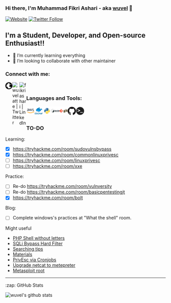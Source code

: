 ### Hi there, I'm Muhammad Fikri Ashari - aka [wuvel][website] 👋

[![Website](https://img.shields.io/website?label=wuvel.net&style=for-the-badge&url=http%3A%2F%2Fmohzulfikar.me)](https://wuvel.net)
[![Twitter Follow](https://img.shields.io/twitter/follow/wuvelatte?color=1DA1F2&logo=twitter&style=for-the-badge)](https://twitter.com/intent/follow?original_referer=https%3A%2F%2Fgithub.com%2Fmohzulfikar&screen_name=wuvelatte)

## I'm a Student, Developer, and Open-source Enthusiast!!

<!-- - 🔭 I just launched my first blog post: [Coming soon]()! -->
- 🌱 I’m currently learning everything
- 👯 I’m looking to collaborate with other maintainer


### Connect with me:

[<img align="left" alt="wuvel.net" width="22px" src="https://raw.githubusercontent.com/iconic/open-iconic/master/svg/globe.svg" />][website]
[<img align="left" alt="wuvelatte | Twitter" width="22px" src="https://cdn.jsdelivr.net/npm/simple-icons@v3/icons/twitter.svg" />][twitter]
[<img align="left" alt="fikriashari | LinkedIn" width="22px" src="https://cdn.jsdelivr.net/npm/simple-icons@v3/icons/linkedin.svg" />][linkedin]

<br />

### Languages and Tools:

<img align="left" alt="AWS" width="26px" src="https://raw.githubusercontent.com/github/explore/80688e429a7d4ef2fca1e82350fe8e3517d3494d/topics/aws/aws.png" />
<img align="left" alt="Docker" width="26px" src="https://raw.githubusercontent.com/github/explore/80688e429a7d4ef2fca1e82350fe8e3517d3494d/topics/docker/docker.png" />
<img align="left" alt="Python" width="26px" src="https://raw.githubusercontent.com/github/explore/80688e429a7d4ef2fca1e82350fe8e3517d3494d/topics/python/python.png" />
<img align="left" alt="Bash" width="26px" src="https://raw.githubusercontent.com/github/explore/80688e429a7d4ef2fca1e82350fe8e3517d3494d/topics/bash/bash.png" />
<img align="left" alt="Git" width="26px" src="https://raw.githubusercontent.com/github/explore/80688e429a7d4ef2fca1e82350fe8e3517d3494d/topics/git/git.png" />
<img align="left" alt="GitHub" width="26px" src="https://raw.githubusercontent.com/github/explore/78df643247d429f6cc873026c0622819ad797942/topics/github/github.png" />
<img align="left" alt="Terminal" width="26px" src="https://raw.githubusercontent.com/github/explore/80688e429a7d4ef2fca1e82350fe8e3517d3494d/topics/terminal/terminal.png" />

<br />
<br />

### TO-DO
Learning:
- [x] https://tryhackme.com/room/sudovulnsbypass
- [X] https://tryhackme.com/room/commonlinuxprivesc
- [ ] https://tryhackme.com/room/linuxprivesc
- [ ] https://tryhackme.com/room/xxe

Practice:
- [ ] Re-do https://tryhackme.com/room/vulnversity
- [ ] Re-do https://tryhackme.com/room/basicpentestingjt
- [x] https://tryhackme.com/room/bolt

Blog:
- [ ] Complete windows's practices at "What the shell" room.

Might useful
- [PHP Shell without letters](https://securityonline.info/bypass-waf-php-webshell-without-numbers-letters/https://securityonline.info/bypass-waf-php-webshell-without-numbers-letters/)
- [SQLi Bypass Hard Filter](https://websec.wordpress.com/2010/03/19/exploiting-hard-filtered-sql-injections/)
- [Searching tips](https://blog.hubspot.com/marketing/google-search-tips)
- [Materials](https://book.hacktoday.net/)
- [PrivEsc via Cronjobs](https://www.hackingarticles.in/linux-privilege-escalation-by-exploiting-cron-jobs/)
- [Upgrade netcat to metepreter](https://www.hackingtutorials.org/networking/upgrading-netcat-shells-to-meterpreter/)
- [Metasploit root](https://null-byte.wonderhowto.com/how-to/get-root-with-metasploits-local-exploit-suggester-0199463/)

---
  <summary>:zap: GitHub Stats</summary>
  
  ![wuvel's github stats](https://github-readme-stats.vercel.app/api?username=wuvel)

[website]: https://wuvel.net
[twitter]: https://twitter.com/wuvelatte
[linkedin]: https://www.linkedin.com/in/fikriasharri/
